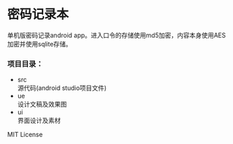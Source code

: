 密码记录本
==
单机版密码记录android app。进入口令的存储使用md5加密，内容本身使用AES加密并使用sqlite存储。

### 项目目录：
* src<br>
源代码(android studio项目文件)
* ue<br>
设计文稿及效果图
* ui<br>
界面设计及素材

MIT License
